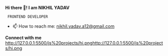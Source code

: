 **Hi there 👋!   I am NIKHIL YADAV**  

     FRONTEND DEVELOPER

- 📫 How to reach me: nikhil.yadav.a12@gmail.com

**Connect with me**
http://127.0.0.1:5500/js%20projects/hi.pnghttp://127.0.0.1:5500/js%20projects/hi.png

